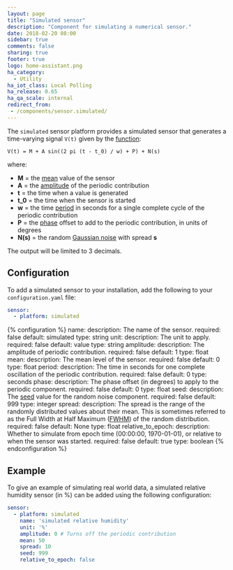 ```yaml
---
layout: page
title: "Simulated sensor"
description: "Component for simulating a numerical sensor."
date: 2018-02-20 08:00
sidebar: true
comments: false
sharing: true
footer: true
logo: home-assistant.png
ha_category:
  - Utility
ha_iot_class: Local Polling
ha_release: 0.65
ha_qa_scale: internal
redirect_from:
 - /components/sensor.simulated/
---
```


The `simulated` sensor platform provides a simulated sensor that generates a time-varying signal `V(t)` given by the [function](https://en.wikipedia.org/wiki/Sine_wave):

```text
V(t) = M + A sin((2 pi (t - t_0) / w) + P) + N(s)
```

where:

- **M** = the [mean](https://en.wikipedia.org/wiki/Mean) value of the sensor
- **A** = the [amplitude](https://en.wikipedia.org/wiki/Amplitude) of the periodic contribution
- **t** = the time when a value is generated
- **t_0** = the time when the sensor is started
- **w** = the time [period](https://en.wikipedia.org/wiki/Periodic_function) in seconds for a single complete cycle of the periodic contribution
- **P** = the [phase](https://en.wikipedia.org/wiki/Phase_(waves)) offset to add to the periodic contribution, in units of degrees
- **N(s)** = the random [Gaussian noise](https://en.wikipedia.org/wiki/Gaussian_noise) with spread **s**

The output will be limited to 3 decimals.

## Configuration

To add a simulated sensor to your installation, add the following to your `configuration.yaml` file:

```yaml
sensor:
  - platform: simulated
```

{% configuration %}
name:
  description: The name of the sensor.
  required: false
  default: simulated
  type: string
unit:
  description: The unit to apply.
  required: false
  default: value
  type: string
amplitude:
  description: The amplitude of periodic contribution.
  required: false
  default: 1
  type: float
mean:
  description: The mean level of the sensor.
  required: false
  default: 0
  type: float
period:
  description: The time in seconds for one complete oscillation of the periodic contribution.
  required: false
  default: 0
  type: seconds
phase:
  description: The phase offset (in degrees) to apply to the periodic component.
  required: false
  default: 0
  type: float
seed:
  description: The [seed](https://docs.python.org/3.6/library/random.html#random.seed) value for the random noise component.
  required: false
  default: 999
  type: integer
spread:
  description: The spread is the range of the randomly distributed values about their mean. This is sometimes referred to as the Full Width at Half Maximum ([FWHM](https://en.wikipedia.org/wiki/Full_width_at_half_maximum)) of the random distribution.
  required: false
  default: None
  type: float
relative_to_epoch:
  description: Whether to simulate from epoch time (00:00:00, 1970-01-01), or relative to when the sensor was started.
  required: false
  default: true
  type: boolean
{% endconfiguration %}

## Example

To give an example of simulating real world data, a simulated relative humidity sensor (in %) can be added using the following configuration:

```yaml
sensor:
  - platform: simulated
    name: 'simulated relative humidity'
    unit: '%'
    amplitude: 0 # Turns off the periodic contribution
    mean: 50
    spread: 10
    seed: 999
    relative_to_epoch: false
```
